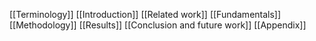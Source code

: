 [[Terminology]]
[[Introduction]]
[[Related work]]
[[Fundamentals]]
[[Methodology]]
[[Results]]
[[Conclusion and future work]]
[[Appendix]]
